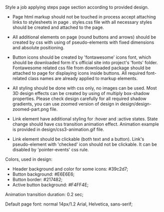 ﻿Style a job applying steps page section according to provided design.

- Page html markup should not be touched in process accept attaching links to stylesheets in page <head>. styles.css file with all necessary styles should be created and attached to the page.

- All additional elements on page (round buttons and arrows) should be created by css with using of pseudo-elements with fixed dimensions and absolute positioning.

- Button icons should be created by 'fontawesome' icons font, which should be downloaded form it's official site into project's 'fonts' folder. Fontawesome related css file from downloaded package should be attached to page for displaying icons inside buttons. All required font-related class names are already applied to markup elements.

- All styling should be done with css only, no images can be used. Most 3D design effects can be created by using of multiply box-shadow properties. Please check design carefully for all required shadow gradients, you can use zoomed version of design in design/design-zoomed-part.png file.

- Link element have additional styling for :hover and :active states. State change should have css transition animation effect. Animation example is provided in design/css3-animation.gif file.

- Link element should be clickable (both text and a button). Link's pseudo-element with 'checked' icon should not be clickable. It can be disabled by 'pointer-events' css rule.


Colors, used in design:
- Header background and color for some icons: #39c2d7;
- Button background: #E6E6E6;
- Button border: #217482;
- Active button background: #F4FF4E;

Animation transition duration: 0.2 sec;

Default page font:
normal 14px/1.2 Arial, Helvetica, sans-serif;
